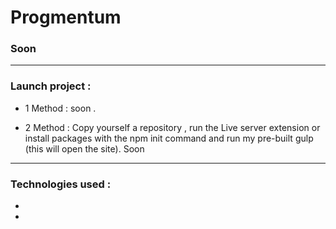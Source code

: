 # Progmentum
### Soon


---
### Launch project :
- 1 Method : soon .

- 2 Method : Copy yourself a repository , run the Live server extension or install packages with the npm init command and run my pre-built gulp (this will open the site). Soon 

---
### Technologies used :

-

-
